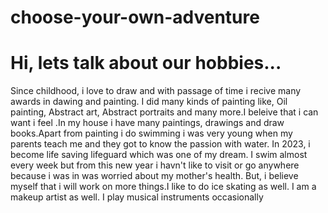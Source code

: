 # choose-your-own-adventure
<h1>Hi, lets talk about our hobbies...</h1>
<p>Since childhood, i love to draw and with passage of time i recive many awards in dawing and painting. I did many kinds of painting like, Oil painting, Abstract art, Abstract portraits and many more.I beleive that i can want i feel .In my house i have many paintings, drawings and draw books.Apart from painting i do swimming i was very young when my parents teach me and they got to know the passion with water. In 2023, i become life saving lifeguard which was one of my dream. I swim almost every week but from this new year i havn't like to visit or go anywhere because i was in was worried about my mother's health. But, i believe myself that i will work on more things.I like to do ice skating as well. I am a makeup artist as well. I play musical instruments occasionally</p>

